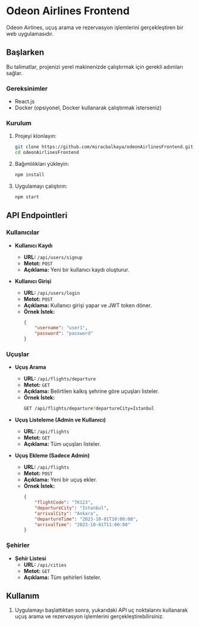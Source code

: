# Odeon Airlines Frontend

Odeon Airlines, uçuş arama ve rezervasyon işlemlerini gerçekleştiren bir web uygulamasıdır.

## Başlarken

Bu talimatlar, projenizi yerel makinenizde çalıştırmak için gerekli adımları sağlar.

### Gereksinimler

- React.js 
- Docker (opsiyonel, Docker kullanarak çalıştırmak isterseniz)

### Kurulum

1. Projeyi klonlayın:
    ```sh
    git clone https://github.com/miracbalkaya/odeonAirlinesFrontend.git
    cd odeonAirlinesFrontend
    ```

2. Bağımlılıkları yükleyin:
    ```sh
    npm install
    ```

3. Uygulamayı çalıştırın:
    ```sh
    npm start
    ```

## API Endpointleri

### Kullanıcılar

- **Kullanıcı Kaydı**
    - **URL:** `/api/users/signup`
    - **Metot:** `POST`
    - **Açıklama:** Yeni bir kullanıcı kaydı oluşturur.

- **Kullanıcı Girişi**
    - **URL:** `/api/users/login`
    - **Metot:** `POST`
    - **Açıklama:** Kullanıcı girişi yapar ve JWT token döner.
    - **Örnek İstek:**
        ```json
        {
            "username": "user1",
            "password": "password"
        }
        ```

### Uçuşlar

- **Uçuş Arama**
    - **URL:** `/api/flights/departure`
    - **Metot:** `GET`
    - **Açıklama:** Belirtilen kalkış şehrine göre uçuşları listeler.
    - **Örnek İstek:**
        ```sh
        GET /api/flights/departure?departureCity=Istanbul
        ```

- **Uçuş Listeleme (Admin ve Kullanıcı)**
    - **URL:** `/api/flights`
    - **Metot:** `GET`
    - **Açıklama:** Tüm uçuşları listeler.

- **Uçuş Ekleme (Sadece Admin)**
    - **URL:** `/api/flights`
    - **Metot:** `POST`
    - **Açıklama:** Yeni bir uçuş ekler.
    - **Örnek İstek:**
        ```json
        {
            "flightCode": "TK123",
            "departureCity": "Istanbul",
            "arrivalCity": "Ankara",
            "departureTime": "2023-10-01T10:00:00",
            "arrivalTime": "2023-10-01T11:00:00"
        }
        ```

### Şehirler

- **Şehir Listesi**
    - **URL:** `/api/cities`
    - **Metot:** `GET`
    - **Açıklama:** Tüm şehirleri listeler.

## Kullanım

1. Uygulamayı başlattıktan sonra, yukarıdaki API uç noktalarını kullanarak uçuş arama ve rezervasyon işlemlerini gerçekleştirebilirsiniz.
